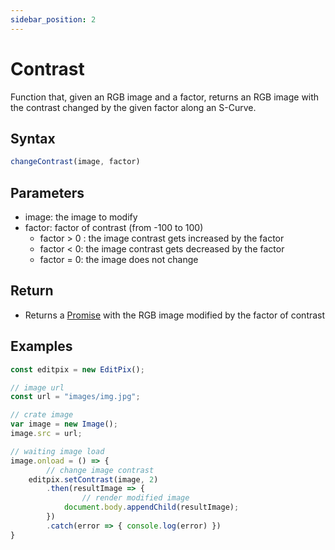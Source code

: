 ```yaml
---
sidebar_position: 2
---
```


# Contrast
Function that,  given an RGB image and a factor, returns an RGB image with the contrast changed by the given factor along an S-Curve.

## Syntax

```jsx
changeContrast(image, factor)
```

## Parameters

- image: the image to modify
- factor: factor of contrast (from -100 to 100)
    - factor > 0 : the image contrast gets increased by the factor
    - factor < 0: the image contrast gets decreased by the factor
    - factor = 0: the image does not change

## Return

- Returns a [Promise](https://developer.mozilla.org/en-US/docs/Web/JavaScript/Reference/Global_Objects/Promise) with the RGB image modified  by the factor of contrast

## Examples

```jsx
const editpix = new EditPix();

// image url
const url = "images/img.jpg";

// crate image
var image = new Image();
image.src = url;

// waiting image load
image.onload = () => {
		// change image contrast
    editpix.setContrast(image, 2)
        .then(resultImage => {
		        // render modified image
            document.body.appendChild(resultImage);
        })
        .catch(error => { console.log(error) })
}
```
